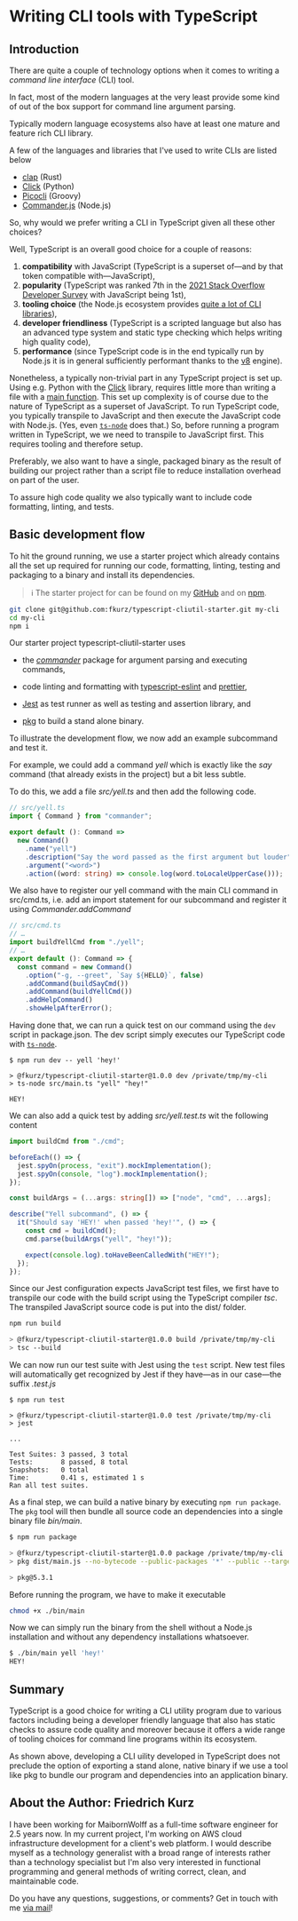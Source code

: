 # Writing CLI tools with TypeScript

## Introduction

There are quite a couple of technology options when it comes to writing a *command line interface* (CLI) tool.

In fact, most of the modern languages at the very least provide some kind of out of the box support for command line argument parsing. 

Typically modern language ecosystems also have at least one mature and feature rich CLI library.

A few of the languages and libraries that I've used to write CLIs are listed below

* [clap](https://docs.rs/clap/latest/clap/) (Rust)
* [Click](https://docs.python-guide.org/scenarios/cli/) (Python)
* [Picocli](https://picocli.info/picocli-2.0-groovy-scripts-on-steroids.html) (Groovy)
* [Commander.js](https://github.com/tj/commander.js) (Node.js)



So, why would we prefer writing a CLI in TypeScript given all these other choices?

Well, TypeScript is an overall good choice for a couple of reasons: 

1. **compatibility** with JavaScript (TypeScript is a superset of—and by that token compatible with—JavaScript),
2. **popularity** (TypeScript was ranked 7th in the [2021 Stack Overflow Developer Survey](https://insights.stackoverflow.com/survey/2021#section-most-popular-technologies-programming-scripting-and-markup-languages) with JavaScript being 1st),
3. **tooling choice** (the Node.js ecosystem provides [quite a lot of CLI libraries](https://openbase.com/categories/js/best-javascript-cli-libraries)),
4. **developer friendliness** (TypeScript is a scripted language but also has an advanced type system and static type checking which helps writing high quality code),
5. **performance** (since TypeScript code is in the end typically run by Node.js it is in general sufficiently performant thanks to the [v8](https://v8.dev/) engine).



Nonetheless, a typically non-trivial part in any TypeScript project is set up. Using e.g. Python with the [Click](https://click.palletsprojects.com/en/8.1.x/) library, requires little more than writing a file with a [main function](https://docs.python.org/3/library/__main__.html#packaging-considerations). This set up complexity is of course due to the nature of TypeScript as a superset of JavaScript. To run TypeScript code, you typically transpile to JavaScript and then execute the JavaScript code with Node.js. (Yes, even [`ts-node`](https://github.com/TypeStrong/ts-node) does that.) So, before running a program written in TypeScript, we we need to transpile to JavaScript first. This requires tooling and therefore setup.



Preferably, we also want to have a single, packaged binary as the result of building our project rather than a script file to reduce installation overhead on part of the user. 

To assure high code quality we also typically want to include code formatting, linting, and tests.

## Basic development flow

To hit the ground running, we use a starter project which already contains all the set up required for running our code, formatting, linting, testing and packaging to a binary and install its dependencies. 

> :information_source: The starter project for can be found on my [GitHub](https://github.com/fkurz/typescript-cliutil-starter) and on [npm](https://www.npmjs.com/package/@fkurz/typescript-cliutil-starter/). 

```bash
git clone git@github.com:fkurz/typescript-cliutil-starter.git my-cli
cd my-cli 
npm i
```

Our starter project typescript-cliutil-starter uses 

* the [*commander*](https://www.npmjs.com/package/commander) package for argument parsing and executing commands, 

* code linting and formatting with [typescript-eslint](https://github.com/typescript-eslint/typescript-eslint) and [prettier](https://prettier.io/), 
* [Jest](https://jestjs.io/) as test runner as well as testing and assertion library, and 
* [pkg](https://github.com/vercel/pkg) to build a stand alone binary.



To illustrate the development flow, we now add an example subcommand and test it. 

For example, we could add a command _yell_ which is exactly like the *say* command (that already exists in the project) but a bit less subtle.

To do this, we add a file _src/yell.ts_ and then add the following code.

```typescript
// src/yell.ts
import { Command } from "commander";

export default (): Command =>
  new Command()
    .name("yell")
    .description("Say the word passed as the first argument but louder")
    .argument("<word>")
    .action((word: string) => console.log(word.toLocaleUpperCase()));
```

We also have to register our yell command with the main CLI command in src/cmd.ts, i.e. add an import statement for our subcommand and register it using *Commander.addCommand* 

```typescript
// src/cmd.ts
// … 
import buildYellCmd from "./yell";
// …
export default (): Command => {
  const command = new Command()
    .option("-g, --greet", `Say ${HELLO}`, false)
    .addCommand(buildSayCmd())
    .addCommand(buildYellCmd())
    .addHelpCommand()
    .showHelpAfterError();
```

Having done that, we can run a quick test on our command using the `dev` script in package.json. The dev script simply executes our TypeScript code with    [`ts-node`](https://github.com/TypeStrong/ts-node).

```
$ npm run dev -- yell 'hey!'

> @fkurz/typescript-cliutil-starter@1.0.0 dev /private/tmp/my-cli
> ts-node src/main.ts "yell" "hey!"

HEY!
```

We can also add a quick test by adding _src/yell.test.ts_ wit the following content

```typescript
import buildCmd from "./cmd";

beforeEach(() => {
  jest.spyOn(process, "exit").mockImplementation();
  jest.spyOn(console, "log").mockImplementation();
});

const buildArgs = (...args: string[]) => ["node", "cmd", ...args];

describe("Yell subcommand", () => {
  it("Should say 'HEY!' when passed 'hey!'", () => {
    const cmd = buildCmd();
    cmd.parse(buildArgs("yell", "hey!"));

    expect(console.log).toHaveBeenCalledWith("HEY!");
  });
});
```

Since our Jest configuration expects JavaScript test files, we first have to transpile our code with the build script using the TypeScript compiler *tsc*. The transpiled JavaScript source code is put into the dist/ folder.

```bash
npm run build

> @fkurz/typescript-cliutil-starter@1.0.0 build /private/tmp/my-cli
> tsc --build
```

We can now run our test suite with Jest using the `test` script. New test files will automatically get recognized by Jest if they have—as in our case—the suffix _.test.js_

```
$ npm run test

> @fkurz/typescript-cliutil-starter@1.0.0 test /private/tmp/my-cli
> jest

...

Test Suites: 3 passed, 3 total
Tests:       8 passed, 8 total
Snapshots:   0 total
Time:        0.41 s, estimated 1 s
Ran all test suites.
```

As a final step, we can build a native binary by executing `npm run package`. The `pkg` tool will then bundle all source code an dependencies into a single binary file *bin/main*. 

```bash
$ npm run package

> @fkurz/typescript-cliutil-starter@1.0.0 package /private/tmp/my-cli
> pkg dist/main.js --no-bytecode --public-packages '*' --public --target host --output bin/main

> pkg@5.3.1
```

Before running the program, we have to make it executable 

```bash
chmod +x ./bin/main
```

Now we can simply run the binary from the shell without a Node.js installation and without any dependency installations whatsoever.

```bash
$ ./bin/main yell 'hey!'
HEY!
```

## Summary

TypeScript is a good choice for writing a CLI utility program due to various factors including being a developer friendly language that also has static checks to assure code quality and moreover because it offers a wide range of tooling choices for command line programs within its ecosystem.



As shown above, developing a CLI uility developed in TypeScript does not preclude the option of exporting a stand alone, native binary if we use a tool like pkg to bundle our program and dependencies into an application binary.

## About the Author: Friedrich Kurz

I have been working for MaibornWolff as a full-time software engineer for 2.5 years now. In my current project, I'm working on AWS cloud infrastructure development for a client's web platform. I would describe myself as a technology generalist with a broad range of interests rather than a technology specialist but I'm also very interested in functional programming and general methods of writing correct, clean, and maintainable code.



Do you have any questions, suggestions, or comments? Get in touch with me [via mail](https://aemail.com/Z4YQ)!

